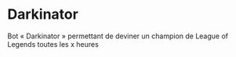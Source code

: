 # Darkinator
Bot « Darkinator » permettant de deviner un champion de League of Legends toutes les x heures
